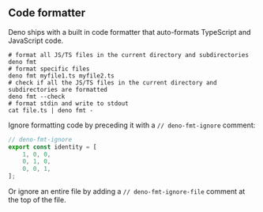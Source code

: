 ## Code formatter

Deno ships with a built in code formatter that auto-formats TypeScript and
JavaScript code.

```shell
# format all JS/TS files in the current directory and subdirectories
deno fmt
# format specific files
deno fmt myfile1.ts myfile2.ts
# check if all the JS/TS files in the current directory and subdirectories are formatted
deno fmt --check
# format stdin and write to stdout
cat file.ts | deno fmt -
```

Ignore formatting code by preceding it with a `// deno-fmt-ignore` comment:

```ts
// deno-fmt-ignore
export const identity = [
    1, 0, 0,
    0, 1, 0,
    0, 0, 1,
];
```

Or ignore an entire file by adding a `// deno-fmt-ignore-file` comment at the
top of the file.
